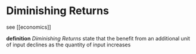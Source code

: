 # Diminishing Returns

see [[economics]]

**definition** _Diminishing Returns_ state that the benefit from an additional unit of input declines as the quantity of input increases
